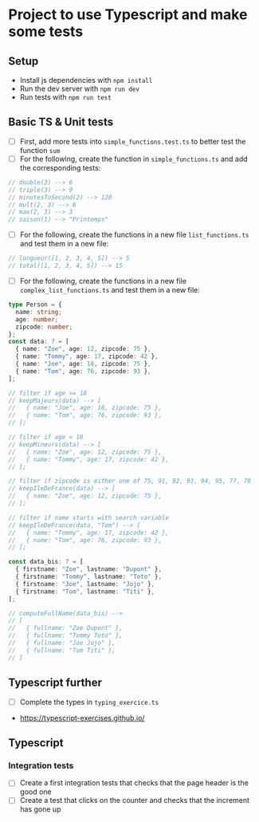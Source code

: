 # Project to use Typescript and make some tests

## Setup

- Install js dependencies with `npm install`
- Run the dev server with `npm run dev`
- Run tests with `npm run test`

## Basic TS & Unit tests

- [ ] First, add more tests into `simple_functions.test.ts` to better test the function `sum`
- [ ] For the following, create the function in `simple_functions.ts` and add the corresponding tests:

```js
// double(3) --> 6
// triple(3) --> 9
// minutesToSecond(2) --> 120
// mult(2, 3) --> 6
// max(2, 3) --> 3
// saison(1) --> "Printemps"
```

- [ ] For the following, create the functions in a new file `list_functions.ts` and test them in a new file:

```js
// longueur([1, 2, 3, 4, 5]) --> 5
// total([1, 2, 3, 4, 5]) --> 15
```

- [ ] For the following, create the functions in a new file `complex_list_functions.ts` and test them in a new file:

```ts
type Person = {
  name: string;
  age: number;
  zipcode: number;
};
const data: ? = [
  { name: "Zoe", age: 12, zipcode: 75 },
  { name: "Tommy", age: 17, zipcode: 42 },
  { name: "Joe", age: 18, zipcode: 75 },
  { name: "Tom", age: 76, zipcode: 93 },
];

// filter if age >= 18
// keepMajeurs(data) --> [
//   { name: "Joe", age: 18, zipcode: 75 },
//   { name: "Tom", age: 76, zipcode: 93 },
// ];

// filter if age < 18
// keepMineurs(data) --> [
//   { name: "Zoe", age: 12, zipcode: 75 },
//   { name: "Tommy", age: 17, zipcode: 42 },
// ];

// filter if zipcode is either one of 75, 91, 92, 93, 94, 95, 77, 78
// keepIleDeFrance(data) --> [
//   { name: "Zoe", age: 12, zipcode: 75 },
// ];

// filter if name starts with search variable
// keepIleDeFrance(data, "Tom") --> [
//   { name: "Tommy", age: 17, zipcode: 42 },
//   { name: "Tom", age: 76, zipcode: 93 },
// ];

const data_bis: ? = [
  { firstname: "Zoe", lastname: "Dupont" },
  { firstname: "Tommy", lastname: "Toto" },
  { firstname: "Joe", lastname: "Jojo" },
  { firstname: "Tom", lastname: "Titi" },
];

// computeFullName(data_bis) -->
// [
//   { fullname: "Zoe Dupont" },
//   { fullname: "Tommy Toto" },
//   { fullname: "Joe Jojo" },
//   { fullname: "Tom Titi" },
// ]
```

## Typescript further

- [ ] Complete the types in `typing_exercice.ts`

- https://typescript-exercises.github.io/

## Typescript

### Integration tests

- [ ] Create a first integration tests that checks that the page header is the good one
- [ ] Create a test that clicks on the counter and checks that the increment has gone up

